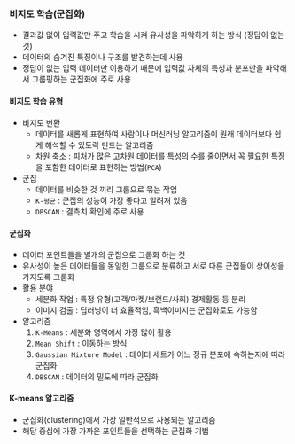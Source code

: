 ### 비지도 학습(군집화)
- 결과값 없이 입력값만 주고 학습을 시켜 유사성을 파악하게 하는 방식 (정답이 없는 것)
- 데이터의 숨겨진 특징이나 구조를 발견하는데 사용
- 정답이 없는 입력 데이터만 이용하기 때문에 입력값 자체의 특성과 분포만을 파악해서 그룹핑하는 군집화에 주로 사용

#### 비지도 학습 유형
- 비지도 변환
  - 데이터를 새롭게 표현하여 사람이나 머신러닝 알고리즘이 원래 데이터보다 쉽게 해석할 수 있도락 만드는 알고리즘
  - 차원 축소 : 피처가 많은 고차원 데이터를 특성의 수를 줄이면서 꼭 필요한 특징을 포함한 데이터로 표현하는 방법(`PCA`)
- 군집
  - 데이터를 비슷한 것 끼리 그룹으로 묶는 작업
  - `K-평균` : 군집의 성능이 가장 좋다고 알려져 있음
  - `DBSCAN` : 결측치 확인에 주로 사용

#### 군집화
- 데이터 포인트들을 별개의 군집으로 그룹화 하는 것
- 유사성이 높은 데이터들을 동일한 그룹으로 분류하고 서로 다른 군집들이 상이성을 가지도록 그룹화
- 활용 분야
  - 세분화 작업 : 특정 유형(고객/마켓/브랜드/사회) 경제활동 등 분리
  - 이미지 검출 : 딥러닝이 더 효율적임, 흑백이미지는 군집화로도 가능함
- 알고리즘
  1. `K-Means` : 세분화 영역에서 가장 많이 활용
  2. `Mean Shift` : 이동하는 방식
  3. `Gaussian Mixture Model` : 데이터 세트가 어느 정규 분포에 속하는지에 따라 군집화
  4. `DBSCAN` : 데이터의 밀도에 따라 군집화

#### K-means 알고리즘
- 군집화(clustering)에서 가장 일반적으로 사용되는 알고리즘
- 해당 중심에 가장 가까운 포인트들을 선택하는 군집화 기법